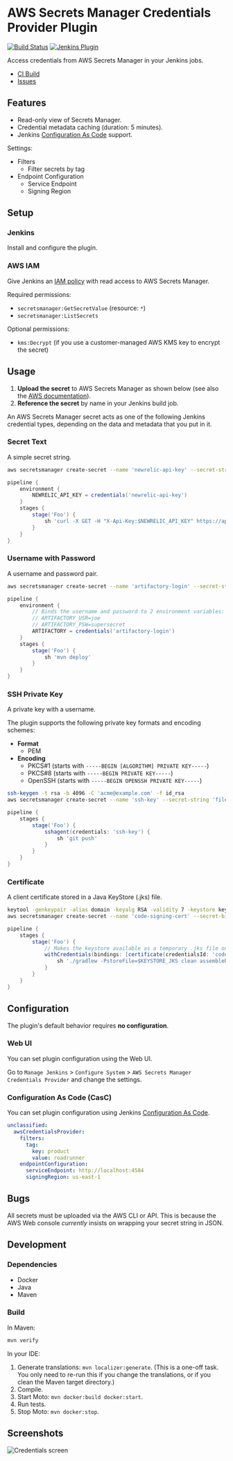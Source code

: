# AWS Secrets Manager Credentials Provider Plugin

[![Build Status](https://ci.jenkins.io/buildStatus/icon?job=Plugins/aws-secrets-manager-credentials-provider-plugin/master)](https://ci.jenkins.io/blue/organizations/jenkins/Plugins%2Faws-secrets-manager-credentials-provider-plugin/activity/)
[![Jenkins Plugin](https://img.shields.io/jenkins/plugin/v/aws-secrets-manager-credentials-provider.svg)](https://plugins.jenkins.io/aws-secrets-manager-credentials-provider)

Access credentials from AWS Secrets Manager in your Jenkins jobs.

- [CI Build](https://ci.jenkins.io/blue/organizations/jenkins/Plugins%2Faws-secrets-manager-credentials-provider-plugin/)
- [Issues](https://issues.jenkins-ci.org/issues/?jql=component+%3D+aws-secrets-manager-credentials-provider-plugin)

## Features

- Read-only view of Secrets Manager.
- Credential metadata caching (duration: 5 minutes).
- Jenkins [Configuration As Code](https://github.com/jenkinsci/configuration-as-code-plugin) support.

Settings:

- Filters
  - Filter secrets by tag
- Endpoint Configuration
  - Service Endpoint
  - Signing Region

## Setup 

### Jenkins

Install and configure the plugin.

### AWS IAM

Give Jenkins an [IAM policy](https://docs.aws.amazon.com/secretsmanager/latest/userguide/auth-and-access_identity-based-policies.html) with read access to AWS Secrets Manager.

Required permissions:

- `secretsmanager:GetSecretValue` (resource: `*`)
- `secretsmanager:ListSecrets`

Optional permissions:

- `kms:Decrypt` (if you use a customer-managed AWS KMS key to encrypt the secret)

## Usage

1. **Upload the secret** to AWS Secrets Manager as shown below (see also the [AWS documentation](https://docs.aws.amazon.com/cli/latest/reference/secretsmanager/create-secret.html)).
2. **Reference the secret** by name in your Jenkins build job.

An AWS Secrets Manager secret acts as one of the following Jenkins credential types, depending on the data and metadata that you put in it. 

### Secret Text

A simple secret string.

```bash
aws secretsmanager create-secret --name 'newrelic-api-key' --secret-string 'abc123' --description 'Acme Corp Newrelic API key'
```

```groovy
pipeline {
    environment {
        NEWRELIC_API_KEY = credentials('newrelic-api-key')
    }
    stages {
        stage('Foo') {
            sh 'curl -X GET -H "X-Api-Key:$NEWRELIC_API_KEY" https://api.newrelic.com/v2/applications/example/deployments.json'
        }
    }
}
```

### Username with Password

A username and password pair.

```bash
aws secretsmanager create-secret --name 'artifactory-login' --secret-string 'supersecret' --tags 'Key=jenkins:credentials:username,Value=joe' --description 'Acme Corp Artifactory login'
```

```groovy
pipeline {
    environment {
        // Binds the username and password to 2 environment variables:
        // ARTIFACTORY_USR=joe
        // ARTIFACTORY_PSW=supersecret
        ARTIFACTORY = credentials('artifactory-login')
    }
    stages {
        stage('Foo') {
            sh 'mvn deploy'
        }
    }
}
```

### SSH Private Key

A private key with a username.

The plugin supports the following private key formats and encoding schemes:

- **Format** 
  - PEM
- **Encoding**
  - PKCS#1 (starts with `-----BEGIN [ALGORITHM] PRIVATE KEY-----`)
  - PKCS#8 (starts with `-----BEGIN PRIVATE KEY-----`)
  - OpenSSH (starts with `-----BEGIN OPENSSH PRIVATE KEY-----`)

```bash
ssh-keygen -t rsa -b 4096 -C 'acme@example.com' -f id_rsa
aws secretsmanager create-secret --name 'ssh-key' --secret-string 'file://id_rsa' --tags 'Key=jenkins:credentials:username,Value=joe' --description 'Acme Corp SSH key'
```

```groovy
pipeline {
    stages {
        stage('Foo') {
            sshagent(credentials: 'ssh-key') {
                sh 'git push'
            }
        }
    }
}
```

### Certificate

A client certificate stored in a Java KeyStore (.jks) file.

```bash
keytool -genkeypair -alias domain -keyalg RSA -validity 7 -keystore keystore.jks
aws secretsmanager create-secret --name 'code-signing-cert' --secret-binary 'file://keystore.jks' --description 'Acme Corp code signing certificate'
```

```groovy
pipeline {
    stages {
        stage('Foo') {
            // Makes the keystore available as a temporary .jks file on disk in Jenkins
            withCredentials(bindings: [certificate(credentialsId: 'code-signing-cert', keystoreVariable: 'KEYSTORE_JKS')]) {
                sh './gradlew -PstoreFile=$KEYSTORE_JKS clean assembleRelease'
            }
        }
    }
}
```

## Configuration

The plugin's default behavior requires **no configuration**.

### Web UI

You can set plugin configuration using the Web UI.

Go to `Manage Jenkins` > `Configure System` > `AWS Secrets Manager Credentials Provider` and change the settings.

### Configuration As Code (CasC)

You can set plugin configuration using Jenkins [Configuration As Code](https://github.com/jenkinsci/configuration-as-code-plugin).

```yaml
unclassified:
  awsCredentialsProvider:
    filters:
      tag:
        key: product
        value: roadrunner
    endpointConfiguration:
      serviceEndpoint: http://localhost:4584
      signingRegion: us-east-1
```

## Bugs

All secrets must be uploaded via the AWS CLI or API. This is because the AWS Web console *currently* insists on wrapping your secret string in JSON.

## Development

### Dependencies

- Docker
- Java
- Maven

### Build 

In Maven:

```bash
mvn verify
```

In your IDE:

1. Generate translations: `mvn localizer:generate`. (This is a one-off task. You only need to re-run this if you change the translations, or if you clean the Maven target directory.)
2. Compile.
3. Start Moto: `mvn docker:build docker:start`.
4. Run tests.
5. Stop Moto: `mvn docker:stop`.

## Screenshots

![Credentials screen](img/plugin.png)
